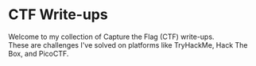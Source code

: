 # CTF Write-ups

Welcome to my collection of Capture the Flag (CTF) write-ups.  
These are challenges I've solved on platforms like TryHackMe, Hack The Box, and PicoCTF.


